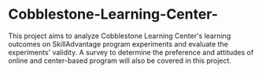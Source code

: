 # Cobblestone-Learning-Center-
This project aims to analyze Cobblestone Learning Center's learning outcomes on SkillAdvantage program experiments and evaluate the experiments' validity. A survey to determine the preference and attitudes of online and center-based program will also be covered in this project.
